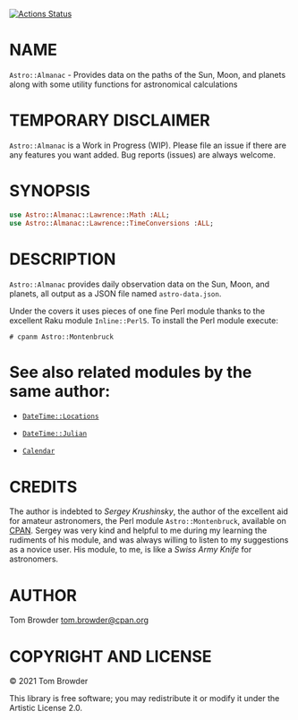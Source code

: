 [![Actions Status](https://github.com/tbrowder/Astro-Almanac/workflows/test-inline-perl5/badge.svg)](https://github.com/tbrowder/Astro-Almanac/actions)

NAME
====

`Astro::Almanac` - Provides data on the paths of the Sun, Moon, and planets along with some utility functions for astronomical calculations

TEMPORARY DISCLAIMER
====================

`Astro::Almanac` is a Work in Progress (WIP). Please file an issue if there are any features you want added. Bug reports (issues) are always welcome.

SYNOPSIS
========

```raku
use Astro::Almanac::Lawrence::Math :ALL;
use Astro::Almanac::Lawrence::TimeConversions :ALL;
```

DESCRIPTION
===========

`Astro::Almanac` provides daily observation data on the Sun, Moon, and planets, all output as a JSON file named `astro-data.json`.

Under the covers it uses pieces of one fine Perl module thanks to the excellent Raku module `Inline::Perl5`. To install the Perl module execute:

    # cpanm Astro::Montenbruck

See also related modules by the same author:
============================================

  * [`DateTime::Locations`](https://github.com/tbrowder/DateTime-Location)

  * [`DateTime::Julian`](https://github.com/tbrowder/DateTime-Julian)

  * [`Calendar`](https://github.com/tbrowder/Calendar)

CREDITS
=======

The author is indebted to *Sergey Krushinsky*, the author of the excellent aid for amateur astronomers, the Perl module `Astro::Montenbruck`, available on [CPAN](https://cpan.org). Sergey was very kind and helpful to me during my learning the rudiments of his module, and was always willing to listen to my suggestions as a novice user. His module, to me, is like a *Swiss Army Knife* for astronomers.

AUTHOR
======

Tom Browder <tom.browder@cpan.org>

COPYRIGHT AND LICENSE
=====================

© 2021 Tom Browder

This library is free software; you may redistribute it or modify it under the Artistic License 2.0.

